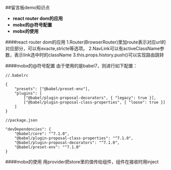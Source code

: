 ##留言板demo知识点
- **react router dom的应用**
- **mobx的@符号配置**
- **mobx的使用**

####react router dom的应用
1.Router(BrowserRouter)里加route表示对应url的对应部分，可以有exacte,stricte等选项。
2.NavLink可以有activeClassName参数，表示link选中时的className
3.this.props.history.push()可以实现路由跳转

####mobx的@符号配置
由于使用的是babel7，则进行如下配置：
```
//.babelrc

{
    "presets": ["@babel/preset-env"],
    "plugins": [
        ["@babel/plugin-proposal-decorators", { "legacy": true }],
        ["@babel/plugin-proposal-class-properties", { "loose": true }]
    ]
}
```
```
//package.json

"devDependencies": {
    "@babel/core": "^7.1.0",
    "@babel/plugin-proposal-class-properties": "^7.1.0",
    "@babel/plugin-proposal-decorators": "^7.1.0",
    "@babel/preset-env": "^7.1.0"
}
```

####mobx的使用
用provider把store里的值传给组件，组件在接收时用inject
